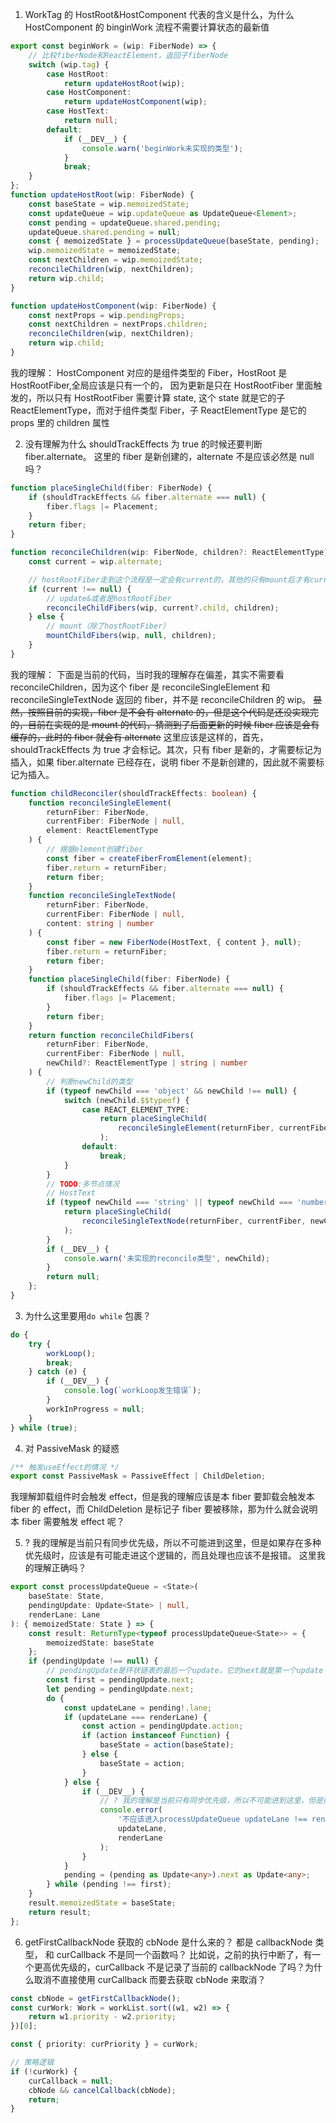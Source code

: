 1. WorkTag 的 HostRoot&HostComponent 代表的含义是什么，为什么 HostComponent 的 binginWork 流程不需要计算状态的最新值

```ts
export const beginWork = (wip: FiberNode) => {
	// 比较fiberNode和ReactElement，返回子fiberNode
	switch (wip.tag) {
		case HostRoot:
			return updateHostRoot(wip);
		case HostComponent:
			return updateHostComponent(wip);
		case HostText:
			return null;
		default:
			if (__DEV__) {
				console.warn('beginWork未实现的类型');
			}
			break;
	}
};
function updateHostRoot(wip: FiberNode) {
	const baseState = wip.memoizedState;
	const updateQueue = wip.updateQueue as UpdateQueue<Element>;
	const pending = updateQueue.shared.pending;
	updateQueue.shared.pending = null;
	const { memoizedState } = processUpdateQueue(baseState, pending);
	wip.memoizedState = memoizedState;
	const nextChildren = wip.memoizedState;
	reconcileChildren(wip, nextChildren);
	return wip.child;
}

function updateHostComponent(wip: FiberNode) {
	const nextProps = wip.pendingProps;
	const nextChildren = nextProps.children;
	reconcileChildren(wip, nextChildren);
	return wip.child;
}
```

我的理解：
HostComponent 对应的是组件类型的 Fiber，HostRoot 是 HostRootFiber,全局应该是只有一个的，
因为更新是只在 HostRootFiber 里面触发的，所以只有 HostRootFiber 需要计算 state,
这个 state 就是它的子 ReactElementType，而对于组件类型 Fiber，子 ReactElementType 是它的 props 里的 children 属性

2. 没有理解为什么 shouldTrackEffects 为 true 的时候还要判断 fiber.alternate。
   这里的 fiber 是新创建的，alternate 不是应该必然是 null 吗？

```ts
function placeSingleChild(fiber: FiberNode) {
	if (shouldTrackEffects && fiber.alternate === null) {
		fiber.flags |= Placement;
	}
	return fiber;
}
```

```ts
function reconcileChildren(wip: FiberNode, children?: ReactElementType) {
	const current = wip.alternate;

	// hostRootFiber走到这个流程是一定会有current的，其他的只有mount后才有current
	if (current !== null) {
		// update&或者是hostRootFiber
		reconcileChildFibers(wip, current?.child, children);
	} else {
		// mount（除了hostRootFiber）
		mountChildFibers(wip, null, children);
	}
}
```

我的理解：
下面是当前的代码，当时我的理解存在偏差，其实不需要看 reconcileChildren，因为这个 fiber 是 reconcileSingleElement 和 reconcileSingleTextNode 返回的 fiber，并不是 reconcileChildren 的 wip。
~~显然，按照目前的实现，fiber 是不会有 alternate 的，但是这个代码是还没实现完的，目前在实现的是 mount 的代码，猜测到了后面更新的时候 fiber 应该是会有缓存的，此时的 fiber 就会有 alternate~~ 这里应该是这样的，首先，shouldTrackEffects 为 true 才会标记。其次，只有 fiber 是新的，才需要标记为插入，如果 fiber.alternate 已经存在，说明 fiber 不是新创建的，因此就不需要标记为插入。

```ts
function childReconciler(shouldTrackEffects: boolean) {
	function reconcileSingleElement(
		returnFiber: FiberNode,
		currentFiber: FiberNode | null,
		element: ReactElementType
	) {
		// 根据element创建fiber
		const fiber = createFiberFromElement(element);
		fiber.return = returnFiber;
		return fiber;
	}
	function reconcileSingleTextNode(
		returnFiber: FiberNode,
		currentFiber: FiberNode | null,
		content: string | number
	) {
		const fiber = new FiberNode(HostText, { content }, null);
		fiber.return = returnFiber;
		return fiber;
	}
	function placeSingleChild(fiber: FiberNode) {
		if (shouldTrackEffects && fiber.alternate === null) {
			fiber.flags |= Placement;
		}
		return fiber;
	}
	return function reconcileChildFibers(
		returnFiber: FiberNode,
		currentFiber: FiberNode | null,
		newChild?: ReactElementType | string | number
	) {
		// 判断newChild的类型
		if (typeof newChild === 'object' && newChild !== null) {
			switch (newChild.$$typeof) {
				case REACT_ELEMENT_TYPE:
					return placeSingleChild(
						reconcileSingleElement(returnFiber, currentFiber, newChild)
					);
				default:
					break;
			}
		}
		// TODO:多节点情况
		// HostText
		if (typeof newChild === 'string' || typeof newChild === 'number') {
			return placeSingleChild(
				reconcileSingleTextNode(returnFiber, currentFiber, newChild)
			);
		}
		if (__DEV__) {
			console.warn('未实现的reconcile类型', newChild);
		}
		return null;
	};
}
```

3. 为什么这里要用`do while` 包裹？

```ts
do {
	try {
		workLoop();
		break;
	} catch (e) {
		if (__DEV__) {
			console.log(`workLoop发生错误`);
		}
		workInProgress = null;
	}
} while (true);
```

4. 对 PassiveMask 的疑惑

```ts
/** 触发useEffect的情况 */
export const PassiveMask = PassiveEffect | ChildDeletion;
```

我理解卸载组件时会触发 effect，但是我的理解应该是本 fiber 要卸载会触发本 fiber 的 effect，而 ChildDeletion 是标记子 fiber 要被移除，那为什么就会说明本 fiber 需要触发 effect 呢？

5. ? 我的理解是当前只有同步优先级，所以不可能进到这里，但是如果存在多种优先级时，应该是有可能走进这个逻辑的，而且处理也应该不是报错。 这里我的理解正确吗？

```ts
export const processUpdateQueue = <State>(
	baseState: State,
	pendingUpdate: Update<State> | null,
	renderLane: Lane
): { memoizedState: State } => {
	const result: ReturnType<typeof processUpdateQueue<State>> = {
		memoizedState: baseState
	};
	if (pendingUpdate !== null) {
		// pendingUpdate是环状链表的最后一个update，它的next就是第一个update
		const first = pendingUpdate.next;
		let pending = pendingUpdate.next;
		do {
			const updateLane = pending!.lane;
			if (updateLane === renderLane) {
				const action = pendingUpdate.action;
				if (action instanceof Function) {
					baseState = action(baseState);
				} else {
					baseState = action;
				}
			} else {
				if (__DEV__) {
					// ? 我的理解是当前只有同步优先级，所以不可能进到这里，但是如果存在多种优先级时，应该是有可能走进这个逻辑的，而且处理也应该不是报错
					console.error(
						'不应该进入processUpdateQueue updateLane !== renderLane 这个逻辑',
						updateLane,
						renderLane
					);
				}
			}
			pending = (pending as Update<any>).next as Update<any>;
		} while (pending !== first);
	}
	result.memoizedState = baseState;
	return result;
};
```

6. getFirstCallbackNode 获取的 cbNode 是什么来的？
   都是 callbackNode 类型， 和 curCallback 不是同一个函数吗？
   比如说，之前的执行中断了，有一个更高优先级的，curCallback 不是记录了当前的 callbackNode 了吗？为什么取消不直接使用 curCallback 而要去获取 cbNode 来取消？

```ts
const cbNode = getFirstCallbackNode();
const curWork: Work = workList.sort((w1, w2) => {
	return w1.priority - w2.priority;
})[0];

const { priority: curPriority } = curWork;

// 策略逻辑
if (!curWork) {
	curCallback = null;
	cbNode && cancelCallback(cbNode);
	return;
}
```

